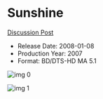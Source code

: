 # Sunshine

[Discussion Post](https://www.avsforum.com/threads/bass-eq-for-filtered-movies.2995212/post-58112974)

* Release Date: 2008-01-08
* Production Year: 2007
* Format: BD/DTS-HD MA 5.1

![img 0](https://i.imgur.com/LNBj76J.jpg)

![img 1](https://i.imgur.com/BxsSlFb.jpg)

